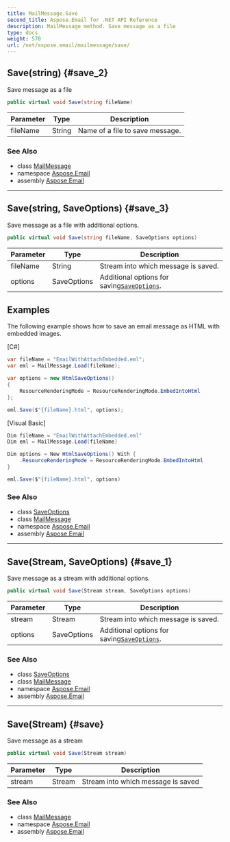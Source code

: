 ```yaml
---
title: MailMessage.Save
second_title: Aspose.Email for .NET API Reference
description: MailMessage method. Save message as a file
type: docs
weight: 570
url: /net/aspose.email/mailmessage/save/
---
```

## Save(string) {#save_2}

Save message as a file

```csharp
public virtual void Save(string fileName)
```

| Parameter | Type | Description |
| --- | --- | --- |
| fileName | String | Name of a file to save message. |

### See Also

* class [MailMessage](../)
* namespace [Aspose.Email](../../mailmessage/)
* assembly [Aspose.Email](../../../)

---

## Save(string, SaveOptions) {#save_3}

Save message as a file with additional options.

```csharp
public virtual void Save(string fileName, SaveOptions options)
```

| Parameter | Type | Description |
| --- | --- | --- |
| fileName | String | Stream into which message is saved. |
| options | SaveOptions | Additional options for saving[`SaveOptions`](../../saveoptions/). |

## Examples

The following example shows how to save an email message as HTML with embedded images.

[C#]

```csharp
var fileName = "EmailWithAttachEmbedded.eml";
var eml = MailMessage.Load(fileName);

var options = new HtmlSaveOptions()
{
    ResourceRenderingMode = ResourceRenderingMode.EmbedIntoHtml
};

eml.Save($"{fileName}.html", options);
```

[Visual Basic]

```csharp
Dim fileName = "EmailWithAttachEmbedded.eml"
Dim eml = MailMessage.Load(fileName)

Dim options = New HtmlSaveOptions() With {
    .ResourceRenderingMode = ResourceRenderingMode.EmbedIntoHtml
}

eml.Save($"{fileName}.html", options)
```

### See Also

* class [SaveOptions](../../saveoptions/)
* class [MailMessage](../)
* namespace [Aspose.Email](../../mailmessage/)
* assembly [Aspose.Email](../../../)

---

## Save(Stream, SaveOptions) {#save_1}

Save message as a stream with additional options.

```csharp
public virtual void Save(Stream stream, SaveOptions options)
```

| Parameter | Type | Description |
| --- | --- | --- |
| stream | Stream | Stream into which message is saved. |
| options | SaveOptions | Additional options for saving[`SaveOptions`](../../saveoptions/). |

### See Also

* class [SaveOptions](../../saveoptions/)
* class [MailMessage](../)
* namespace [Aspose.Email](../../mailmessage/)
* assembly [Aspose.Email](../../../)

---

## Save(Stream) {#save}

Save message as a stream

```csharp
public virtual void Save(Stream stream)
```

| Parameter | Type | Description |
| --- | --- | --- |
| stream | Stream | Stream into which message is saved |

### See Also

* class [MailMessage](../)
* namespace [Aspose.Email](../../mailmessage/)
* assembly [Aspose.Email](../../../)


